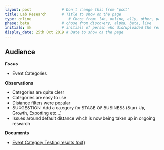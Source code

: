 ```yaml
---
layout: post              # Don't change this from "post"
title: Lab Research       # Title to show on the page
type: online                 # Chose from: lab, online, a11y, other, partner
phase: beta               # chose from discovery, alpha, beta, live
initials: mk              # initials of person who did/uploaded the research
display_date: 25th Oct 2019 # Date to show on the page
---
```


**Audience**
-

**Focus**
- Event Categories

**Observations**
- Categories are quite clear
- Categories are easy to use
- Distance filters were popular
- SUGGESTION: Add a category for STAGE OF BUSINESS (Start Up, Growth, Exporting etc...)
- Issues around default distance which is now being taken up in ongoing research

**Documents**
- [ Event Category Testing results (pdf) ](../files/SEP_2019_Oct_25_Event_Category.pdf)
